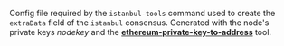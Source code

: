 Config file required by the `istanbul-tools` command used to create the `extraData` field of the `istanbul` consensus.
Generated with the node's private keys *nodekey* and the [**ethereum-private-key-to-address**](https://www.npmjs.com/package/ethereum-private-key-to-address) tool.
